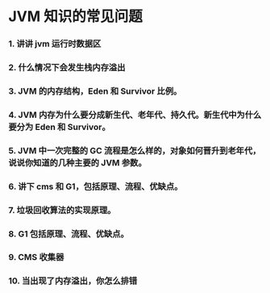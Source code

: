 # JVM 知识的常见问题



### 1. 讲讲 jvm 运行时数据区



### 2. 什么情况下会发生栈内存溢出



### 3. JVM 的内存结构，Eden 和 Survivor 比例。



### 4. JVM 内存为什么要分成新生代、老年代、持久代。新生代中为什么要分为 Eden 和 Survivor。



### 5. JVM 中一次完整的 GC 流程是怎么样的，对象如何晋升到老年代，说说你知道的几种主要的 JVM 参数。



### 6. 讲下 cms 和 G1，包括原理、流程、优缺点。



### 7. 垃圾回收算法的实现原理。



### 8. G1 包括原理、流程、优缺点。



### 9. CMS 收集器



### 10. 当出现了内存溢出，你怎么排错



